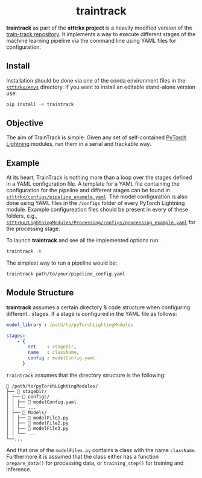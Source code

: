 <div align="center">
    
# traintrack

</div>

**traintrack** as part of the **stttrkx project** is a heavily modified version of the [train-track repository](https://github.com/murnanedaniel/train-track). It implements a way to execute different stages of the machine learning pipeline via the command line using YAML files for configuration.

## Install

Installation should be done via one of the conda environment files in the [`stttrkx/envs`](../envs) directory. If you want to install an editable stand-alone version use:

```bash
pip install -e traintrack
```

## Objective

The aim of TrainTrack is simple: Given any set of self-contained [PyTorch Lightning](https://github.com/PyTorchLightning/pytorch-lightning) modules, run them in a serial and trackable way. 

## Example

At its heart, TrainTrack is nothing more than a loop over the stages defined in a YAML configuration file. A template for a YAML file containing the configuration for the pipeline and different stages can be found in [`stttrkx/configs/pipeline_example.yaml`](../configs/pipeline_example.yaml). The model configuration is also done using YAML files in the `/configs` folder of every PyTorch Lightning module. Example configureation files should be present in every of these folders, e.g., [`stttrkx/LightningModules/Processing/configs/processing_example.yaml`](../LightningModules/Processing/configs/processing_example.yaml) for the processing stage.


To launch **traintrack** and see all the implemented options run:

```bash
traintrack -h
```

The simplest way to run a pipeline would be:

```bash
traintrack path/to/your/pipeline_config.yaml
```

## Module Structure

**traintrack** assumes a certain directory & code structure when configuring different . stages. If a stage is configured in the YAML file as follows: 

```yaml
model_library : /path/to/pyTorchLightingModules

stages:
    - {
        set    : stageDir,
        name   : className,
        config : modelConfig.yaml
      }
```

`traintrack` assumes that the directory structure is the following:

```
📂 /path/to/pyTorchLightingModules/
├── 📂 stageDir/
│ ├── 📂 configs/
│ │ ├── 📜 modelConfig.yaml
│ │ └── ...
│ ├── 📂 Models/
│ │ ├── 📜 modelFile1.py
│ │ ├── 📜 modelFile2.py
│ │ ├── 📜 modelFile3.py
│ │ └── ...
└──...
```

And that one of the `modelFiles.py` contains a class with the name `className`. Furthermore it is assumed that the class either has a function `prepare_data()` for processing data, or `training_step()` for training and inference.